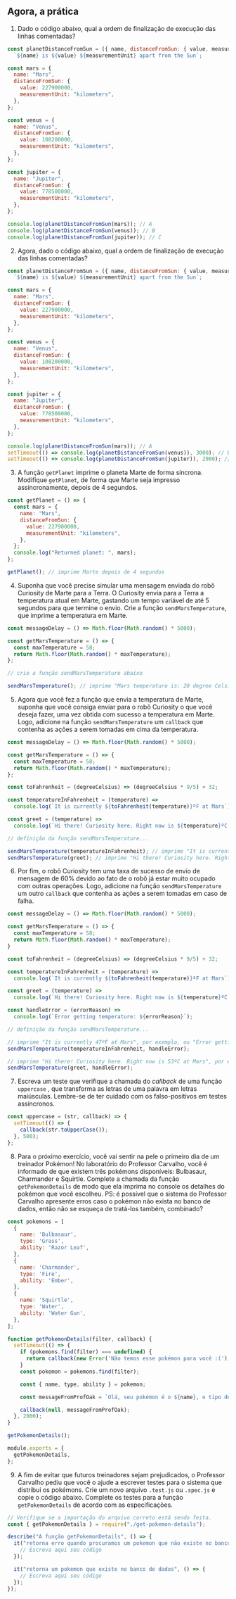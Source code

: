 ## Agora, a prática
1. Dado o código abaixo, qual a ordem de finalização de execução das linhas comentadas?
```js
const planetDistanceFromSun = ({ name, distanceFromSun: { value, measurementUnit } }) =>
  `${name} is ${value} ${measurementUnit} apart from the Sun`;

const mars = {
  name: "Mars",
  distanceFromSun: {
    value: 227900000,
    measurementUnit: "kilometers",
  },
};

const venus = {
  name: "Venus",
  distanceFromSun: {
    value: 108200000,
    measurementUnit: "kilometers",
  },
};

const jupiter = {
  name: "Jupiter",
  distanceFromSun: {
    value: 778500000,
    measurementUnit: "kilometers",
  },
};

console.log(planetDistanceFromSun(mars)); // A
console.log(planetDistanceFromSun(venus)); // B
console.log(planetDistanceFromSun(jupiter)); // C
```

2. Agora, dado o código abaixo, qual a ordem de finalização de execução das linhas comentadas?
```js
const planetDistanceFromSun = ({ name, distanceFromSun: { value, measurementUnit } }) =>
  `${name} is ${value} ${measurementUnit} apart from the Sun`;

const mars = {
  name: "Mars",
  distanceFromSun: {
    value: 227900000,
    measurementUnit: "kilometers",
  },
};

const venus = {
  name: "Venus",
  distanceFromSun: {
    value: 108200000,
    measurementUnit: "kilometers",
  },
};

const jupiter = {
  name: "Jupiter",
  distanceFromSun: {
    value: 778500000,
    measurementUnit: "kilometers",
  },
};

console.log(planetDistanceFromSun(mars)); // A
setTimeout(() => console.log(planetDistanceFromSun(venus)), 3000); // B
setTimeout(() => console.log(planetDistanceFromSun(jupiter)), 2000); // C
```

3. A função `getPlanet` imprime o planeta Marte de forma síncrona. Modifique `getPlanet`, de forma que Marte seja impresso assincronamente, depois de 4 segundos.
```js
const getPlanet = () => {
  const mars = {
    name: "Mars",
    distanceFromSun: {
      value: 227900000,
      measurementUnit: "kilometers",
    },
  };
  console.log("Returned planet: ", mars);
};

getPlanet(); // imprime Marte depois de 4 segundos
```

4. Suponha que você precise simular uma mensagem enviada do robô Curiosity de Marte para a Terra. O Curiosity envia para a Terra a temperatura atual em Marte, gastando um tempo variável de até 5 segundos para que termine o envio. Crie a função `sendMarsTemperature`, que imprime a temperatura em Marte.
```js
const messageDelay = () => Math.floor(Math.random() * 5000);

const getMarsTemperature = () => {
  const maxTemperature = 58;
  return Math.floor(Math.random() * maxTemperature);
};

// crie a função sendMarsTemperature abaixo

sendMarsTemperature(); // imprime "Mars temperature is: 20 degree Celsius", por exemplo
```

5. Agora que você fez a função que envia a temperatura de Marte, suponha que você consiga enviar para o robô Curiosity o que você deseja fazer, uma vez obtida com sucesso a temperatura em Marte. Logo, adicione na função `sendMarsTemperature` um `callback` que contenha as ações a serem tomadas em cima da temperatura.
```js
const messageDelay = () => Math.floor(Math.random() * 5000);

const getMarsTemperature = () => {
  const maxTemperature = 58;
  return Math.floor(Math.random() * maxTemperature);
};

const toFahrenheit = (degreeCelsius) => (degreeCelsius * 9/5) + 32;

const temperatureInFahrenheit = (temperature) =>
  console.log(`It is currently ${toFahrenheit(temperature)}ºF at Mars`);

const greet = (temperature) =>
  console.log(`Hi there! Curiosity here. Right now is ${temperature}ºC at Mars`);

// definição da função sendMarsTemperature...

sendMarsTemperature(temperatureInFahrenheit); // imprime "It is currently 47ºF at Mars", por exemplo
sendMarsTemperature(greet); // imprime "Hi there! Curiosity here. Right now is 53ºC at Mars", por exemplo
```

6. Por fim, o robô Curiosity tem uma taxa de sucesso de envio de mensagem de 60% devido ao fato de o robô já estar muito ocupado com outras operações. Logo, adicione na função `sendMarsTemperature` um outro `callback` que contenha as ações a serem tomadas em caso de falha.
```js
const messageDelay = () => Math.floor(Math.random() * 5000);

const getMarsTemperature = () => {
  const maxTemperature = 58;
  return Math.floor(Math.random() * maxTemperature);
}

const toFahrenheit = (degreeCelsius) => (degreeCelsius * 9/5) + 32;

const temperatureInFahrenheit = (temperature) =>
  console.log(`It is currently ${toFahrenheit(temperature)}ºF at Mars`);

const greet = (temperature) =>
  console.log(`Hi there! Curiosity here. Right now is ${temperature}ºC at Mars`);

const handleError = (errorReason) =>
  console.log(`Error getting temperature: ${errorReason}`);

// definição da função sendMarsTemperature...

// imprime "It is currently 47ºF at Mars", por exemplo, ou "Error getting temperature: Robot is busy"
sendMarsTemperature(temperatureInFahrenheit, handleError);

// imprime "Hi there! Curiosity here. Right now is 53ºC at Mars", por exemplo, ou "Error getting temperature: Robot is busy"
sendMarsTemperature(greet, handleError);
```

7. Escreva um teste que verifique a chamada do _callback_ de uma função `uppercase` , que transforma as letras de uma palavra em letras maiúsculas. Lembre-se de ter cuidado com os falso-positivos em testes assíncronos.

```js
const uppercase = (str, callback) => {
  setTimeout(() => {
    callback(str.toUpperCase());
  }, 500);
};
```

8. Para o próximo exercício, você vai sentir na pele o primeiro dia de um treinador Pokémon! No laboratório do Professor Carvalho, você é informado de que existem três pokémons disponíveis: Bulbasaur, Charmander e Squirtle. Complete a chamada da função `getPokemonDetails` de modo que ela imprima no console os detalhes do pokémon que você escolheu. PS: é possível que o sistema do Professor Carvalho apresente erros caso o pokémon não exista no banco de dados, então não se esqueça de tratá-los também, combinado?

```js
const pokemons = [
  {
    name: 'Bulbasaur',
    type: 'Grass',
    ability: 'Razor Leaf',
  },
  {
    name: 'Charmander',
    type: 'Fire',
    ability: 'Ember',
  },
  {
    name: 'Squirtle',
    type: 'Water',
    ability: 'Water Gun',
  },
];

function getPokemonDetails(filter, callback) {
  setTimeout(() => {
    if (pokemons.find(filter) === undefined) {
      return callback(new Error('Não temos esse pokémon para você :('), null);
    }
    const pokemon = pokemons.find(filter);

    const { name, type, ability } = pokemon;

    const messageFromProfOak = `Olá, seu pokémon é o ${name}, o tipo dele é ${type} e a habilidade principal dele é ${ability}`;

    callback(null, messageFromProfOak);
  }, 2000);
}

getPokemonDetails();

module.exports = {
  getPokemonDetails,
};
```

9. A fim de evitar que futuros treinadores sejam prejudicados, o Professor Carvalho pediu que você o ajude a escrever testes para o sistema que distribui os pokémons. Crie um novo arquivo `.test.js` ou `.spec.js` e copie o código abaixo. Complete os testes para a função `getPokemonDetails` de acordo com as especificações.

```js
// Verifique se a importação do arquivo correto está sendo feita.
const { getPokemonDetails } = require("./get-pokemon-details");

describe("A função getPokemonDetails", () => {
  it("retorna erro quando procuramos um pokemon que não existe no banco de dados", () => {
    // Escreva aqui seu código
  });

  it("retorna um pokemon que existe no banco de dados", () => {
    // Escreva aqui seu código
  });
});
```